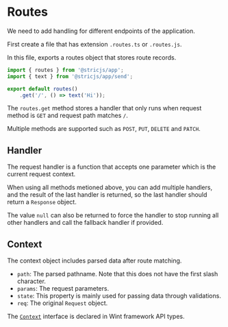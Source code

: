 # Routes
We need to add handling for different endpoints of the application.

First create a file that has extension `.routes.ts` or `.routes.js`.

In this file, exports a routes object that stores route records.
```ts
import { routes } from '@stricjs/app';
import { text } from '@stricjs/app/send';

export default routes()
    .get('/', () => text('Hi'));
```

The `routes.get` method stores a handler that only runs when 
request method is `GET` and request path matches `/`.

Multiple methods are supported such as `POST`, `PUT`, `DELETE` and `PATCH`.

## Handler
The request handler is a function that accepts one parameter 
which is the current request context.

When using all methods metioned above, you can add multiple 
handlers, and the result of the last handler is returned, so the
last handler should return a `Response` object.

The value `null` can also be returned to force the handler to stop
running all other handlers and call the fallback handler if provided.

## Context
The context object includes parsed data after route matching.
- `path`: The parsed pathname. Note that this does not have the first slash character.
- `params`: The request parameters.
- `state`: This property is mainly used for passing data through validations.
- `req`: The original `Request` object.

The [`Context`](//github.com/aquapi/wint/blob/main/src/framework/types.ts) interface is declared in Wint framework API types.

